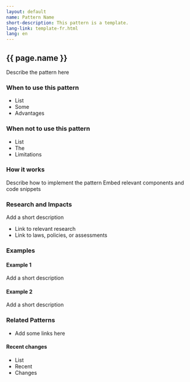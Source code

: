 ```yaml
---
layout: default
name: Pattern Name
short-description: This pattern is a template.
lang-link: template-fr.html
lang: en
---
```


<!-- IMPORTANT - Create a duplicate page for the french translation! -->

## {{ page.name }}

Describe the pattern here

### When to use this pattern

* List
* Some
* Advantages

### When not to use this pattern

* List
* The
* Limitations

### How it works

Describe how to implement the pattern
Embed relevant components and code snippets

### Research and Impacts

Add a short description

* Link to relevant research
* Link to laws, policies, or assessments

### Examples

#### Example 1

Add a short description

#### Example 2

Add a short description

### Related Patterns

* Add some links here

#### Recent changes
* List
* Recent
* Changes
